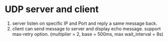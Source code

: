 # UDP server and client
1. server listen on specific IP and Port and reply a same message back.
2. client can send message to server and display echo message. support max-retry option.
   (multiplier = 2, base = 500ms, max wait_interval = 8s)
